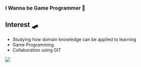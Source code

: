 

### I Wanna be Game Programmer 🚀

## Interest 🛹
- Studying how domain knowledge can be applied to learning
- Game Programming
- Collaboration using GIT

<a href="https://hits.seeyoufarm.com"/><img src="https://hits.seeyoufarm.com/api/count/incr/badge.svg?url=https%3A%2F%2Fgithub.com%2FParkHyeonJae"/></a>
